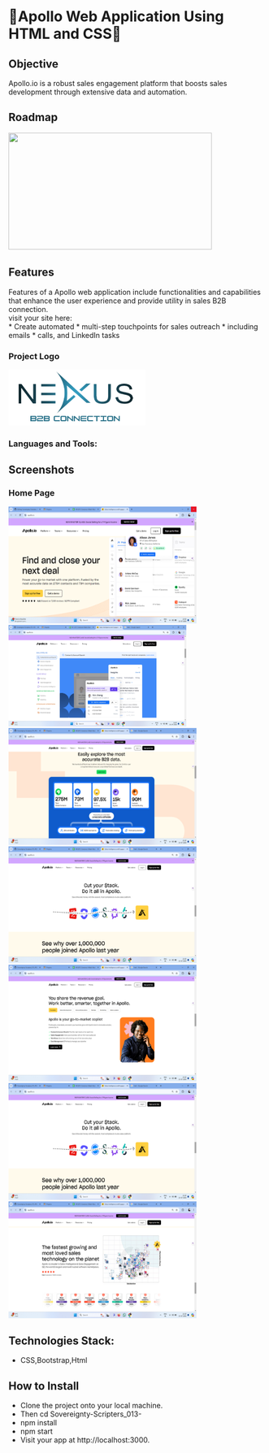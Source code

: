 # 🎉Apollo Web Application Using HTML and CSS🎉
## Objective
<div>Apollo.io is a robust sales engagement platform that boosts sales development through extensive data and automation.</div>

## Roadmap
<div><img src="https://assets-global.website-files.com/62eb542250d6566e8b77a3d0/65502b058950083da616ff6e_1(73).png" width="400" height="230px"> </div>

## Features
<div>Features of a Apollo web application include functionalities and capabilities that enhance the user experience and provide utility in sales B2B connection. </div>
<div>visit your site here: <a href="https://mellow-lamington-8db076.netlify.app/"></a></div>
* Create automated
* multi-step touchpoints for sales outreach
* including emails
* calls, and LinkedIn tasks

<div> 
<h3>Project Logo</h3>
  <img src="BOOTSTRAP/assets/Logo-imp-final-draft.png" width="270px" height="110px">
</div>

<h3 align="left">Languages and Tools:</h3>
 <a href="https://encrypted-tbn0.gstatic.com/images?q=tbn:ANd9GcRMJkgzwPzEJkrrzFg1VJyku2aeTZ0PxNFD0g&s" alt="reactnative" width="40" height="40"/> </a>


## Screenshots
<div>
<h3>Home Page </h3>
  <img src="BOOTSTRAP/assets/Screenshot (22).png" width="370" height="230px"> 
</div>

<div> 
  <img src="BOOTSTRAP/assets/Screenshot (23).png" width="350" height="200px">
</div>
<div> 
  <img src="BOOTSTRAP/assets/Screenshot (24).png" width="370" height="230px">
</div>
<div> 

  <img src="BOOTSTRAP/assets/Screenshot (26).png" width="370" height="230px"> 
</div>

<div> 
  <img src="BOOTSTRAP/assets/Screenshot (25).png" width="370" height="230px"> 
</div>

<div> 
 
  <img src="BOOTSTRAP/assets/Screenshot (26).png" width="370" height="230px"> 
</div>
<div> 
  <img src="BOOTSTRAP/assets/Screenshot (27).png" width="370" height="230px"> 
</div>

## Technologies Stack:
* CSS,Bootstrap,Html

  
## How to Install
* Clone the project onto your local machine.
* Then cd Sovereignty-Scripters_013-
* npm install
* npm start
* Visit your app at http://localhost:3000.
